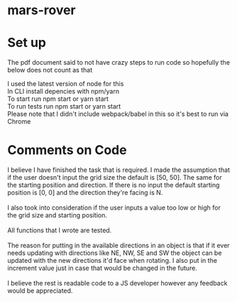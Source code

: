 # mars-rover

# Set up

The pdf document said to not have crazy steps to run code so hopefully the below does not count as that
<br>

I used the latest version of node for this
<br>
In CLI install depencies with npm/yarn
<br>
To start run npm start or yarn start
<br>
To run tests run npm start or yarn start
<br>
Please note that I didn't include webpack/babel in this so it's best to run via Chrome

# Comments on Code

I believe I have finished the task that is required. I made the assumption that if the user doesn't input the grid size the default is [50, 50]. The same for the starting position and direction. If there is no input the default starting position is [0, 0] and the direction they're facing is N.<br><br>
I also took into consideration if the user inputs a value too low or high for the grid size and starting position.
<br><br>
All functions that I wrote are tested.
<br><br>
The reason for putting in the available directions in an object is that if it ever needs updating with directions like NE, NW, SE and SW the object can be updated with the new directions it'd face when rotating. I also put in the increment value just in case that would be changed in the future.
<br><br>
I believe the rest is readable code to a JS developer however any feedback would be appreciated.

